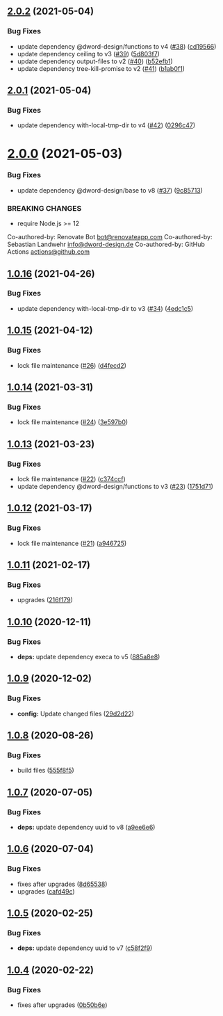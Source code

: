 ## [2.0.2](https://github.com/dword-design/ceiling-plugin-couchdb/compare/v2.0.1...v2.0.2) (2021-05-04)


### Bug Fixes

* update dependency @dword-design/functions to v4 ([#38](https://github.com/dword-design/ceiling-plugin-couchdb/issues/38)) ([cd19566](https://github.com/dword-design/ceiling-plugin-couchdb/commit/cd195667cb3f9858e55f717b0ad05c8613175c5e))
* update dependency ceiling to v3 ([#39](https://github.com/dword-design/ceiling-plugin-couchdb/issues/39)) ([5d803f7](https://github.com/dword-design/ceiling-plugin-couchdb/commit/5d803f7aa6f1ecfc06b61282222f2108420189e2))
* update dependency output-files to v2 ([#40](https://github.com/dword-design/ceiling-plugin-couchdb/issues/40)) ([b52efb1](https://github.com/dword-design/ceiling-plugin-couchdb/commit/b52efb17740648614003f143440f28ba4afbea96))
* update dependency tree-kill-promise to v2 ([#41](https://github.com/dword-design/ceiling-plugin-couchdb/issues/41)) ([b1ab0f1](https://github.com/dword-design/ceiling-plugin-couchdb/commit/b1ab0f153f22a467e55ee1f90b29107554b1589a))

## [2.0.1](https://github.com/dword-design/ceiling-plugin-couchdb/compare/v2.0.0...v2.0.1) (2021-05-04)


### Bug Fixes

* update dependency with-local-tmp-dir to v4 ([#42](https://github.com/dword-design/ceiling-plugin-couchdb/issues/42)) ([0296c47](https://github.com/dword-design/ceiling-plugin-couchdb/commit/0296c47256a6d249334ca74114235b7cdbfb9eed))

# [2.0.0](https://github.com/dword-design/ceiling-plugin-couchdb/compare/v1.0.16...v2.0.0) (2021-05-03)


### Bug Fixes

* update dependency @dword-design/base to v8 ([#37](https://github.com/dword-design/ceiling-plugin-couchdb/issues/37)) ([9c85713](https://github.com/dword-design/ceiling-plugin-couchdb/commit/9c857130e3a6a10400e8c578e9e15878dd456bbe))


### BREAKING CHANGES

* require Node.js >= 12

Co-authored-by: Renovate Bot <bot@renovateapp.com>
Co-authored-by: Sebastian Landwehr <info@dword-design.de>
Co-authored-by: GitHub Actions <actions@github.com>

## [1.0.16](https://github.com/dword-design/ceiling-plugin-couchdb/compare/v1.0.15...v1.0.16) (2021-04-26)


### Bug Fixes

* update dependency with-local-tmp-dir to v3 ([#34](https://github.com/dword-design/ceiling-plugin-couchdb/issues/34)) ([4edc1c5](https://github.com/dword-design/ceiling-plugin-couchdb/commit/4edc1c56e0ced81f887c4e911b630d9529556058))

## [1.0.15](https://github.com/dword-design/ceiling-plugin-couchdb/compare/v1.0.14...v1.0.15) (2021-04-12)


### Bug Fixes

* lock file maintenance ([#26](https://github.com/dword-design/ceiling-plugin-couchdb/issues/26)) ([d4fecd2](https://github.com/dword-design/ceiling-plugin-couchdb/commit/d4fecd240a511e43efffd816c23fcb8a4e441383))

## [1.0.14](https://github.com/dword-design/ceiling-plugin-couchdb/compare/v1.0.13...v1.0.14) (2021-03-31)


### Bug Fixes

* lock file maintenance ([#24](https://github.com/dword-design/ceiling-plugin-couchdb/issues/24)) ([3e597b0](https://github.com/dword-design/ceiling-plugin-couchdb/commit/3e597b04aad551afbcd2fd872d7481de59ec671b))

## [1.0.13](https://github.com/dword-design/ceiling-plugin-couchdb/compare/v1.0.12...v1.0.13) (2021-03-23)


### Bug Fixes

* lock file maintenance ([#22](https://github.com/dword-design/ceiling-plugin-couchdb/issues/22)) ([c374ccf](https://github.com/dword-design/ceiling-plugin-couchdb/commit/c374ccff8f4dcac1efd3a594f77340d4c560ac4b))
* update dependency @dword-design/functions to v3 ([#23](https://github.com/dword-design/ceiling-plugin-couchdb/issues/23)) ([1751d71](https://github.com/dword-design/ceiling-plugin-couchdb/commit/1751d71c664f24ff648a1066eec8bb72f02497fd))

## [1.0.12](https://github.com/dword-design/ceiling-plugin-couchdb/compare/v1.0.11...v1.0.12) (2021-03-17)


### Bug Fixes

* lock file maintenance ([#21](https://github.com/dword-design/ceiling-plugin-couchdb/issues/21)) ([a946725](https://github.com/dword-design/ceiling-plugin-couchdb/commit/a94672579d65564d01e4c17642c3332e89429ba1))

## [1.0.11](https://github.com/dword-design/ceiling-plugin-couchdb/compare/v1.0.10...v1.0.11) (2021-02-17)


### Bug Fixes

* upgrades ([216f179](https://github.com/dword-design/ceiling-plugin-couchdb/commit/216f179c7ae25624ef7f3f38f0a73723afde2ac6))

## [1.0.10](https://github.com/dword-design/ceiling-plugin-couchdb/compare/v1.0.9...v1.0.10) (2020-12-11)


### Bug Fixes

* **deps:** update dependency execa to v5 ([885a8e8](https://github.com/dword-design/ceiling-plugin-couchdb/commit/885a8e8ecc1bbce910d4a54fe7e8d64b1028c35f))

## [1.0.9](https://github.com/dword-design/ceiling-plugin-couchdb/compare/v1.0.8...v1.0.9) (2020-12-02)


### Bug Fixes

* **config:** Update changed files ([29d2d22](https://github.com/dword-design/ceiling-plugin-couchdb/commit/29d2d222217a03f1949d072b70a539c843c57223))

## [1.0.8](https://github.com/dword-design/ceiling-plugin-couchdb/compare/v1.0.7...v1.0.8) (2020-08-26)


### Bug Fixes

* build files ([555f8f5](https://github.com/dword-design/ceiling-plugin-couchdb/commit/555f8f58ef46b3c4d401f9c8505aa103d6739b85))

## [1.0.7](https://github.com/dword-design/ceiling-plugin-couchdb/compare/v1.0.6...v1.0.7) (2020-07-05)


### Bug Fixes

* **deps:** update dependency uuid to v8 ([a9ee6e6](https://github.com/dword-design/ceiling-plugin-couchdb/commit/a9ee6e6a1a53f0adf85e86bf512a69cac59c35be))

## [1.0.6](https://github.com/dword-design/ceiling-plugin-couchdb/compare/v1.0.5...v1.0.6) (2020-07-04)


### Bug Fixes

* fixes after upgrades ([8d65538](https://github.com/dword-design/ceiling-plugin-couchdb/commit/8d65538bbc093322800bb06ef0f8fb8dee7de2a1))
* upgrades ([cafd49c](https://github.com/dword-design/ceiling-plugin-couchdb/commit/cafd49cef4d00d567cfe3d91c94e5a2aa1636fde))

## [1.0.5](https://github.com/dword-design/ceiling-plugin-couchdb/compare/v1.0.4...v1.0.5) (2020-02-25)


### Bug Fixes

* **deps:** update dependency uuid to v7 ([c58f2f9](https://github.com/dword-design/ceiling-plugin-couchdb/commit/c58f2f9807be3514dbac0eb7e21367ca7580b4c4))

## [1.0.4](https://github.com/dword-design/ceiling-plugin-couchdb/compare/v1.0.3...v1.0.4) (2020-02-22)


### Bug Fixes

* fixes after upgrades ([0b50b6e](https://github.com/dword-design/ceiling-plugin-couchdb/commit/0b50b6ec02c4634dcf77c5a5ef09d04cb9c975cf))

